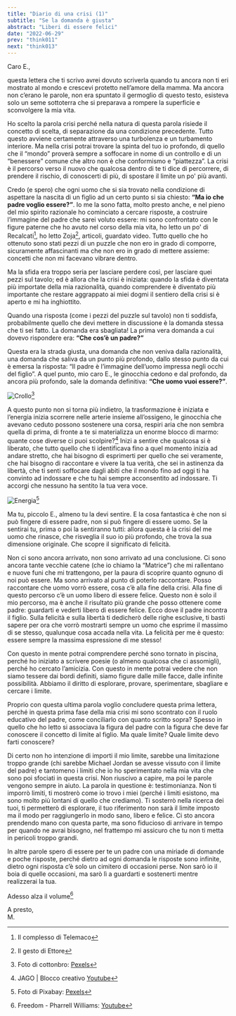 ```yaml
---
title: "Diario di una crisi (1)"
subtitle: "Se la domanda è giusta"
abstract: "Liberi di essere felici"
date: "2022-06-29"
prev: "think011"
next: "think013"
---
```


Caro E.,

questa lettera che ti scrivo avrei dovuto scriverla quando tu ancora non ti eri mostrato al mondo e crescevi protetto nell’amore della mamma. Ma ancora non c’erano le parole, non era spuntato il germoglio di questo testo, esisteva solo un seme sottoterra che si preparava a rompere la superficie e sconvolgere la mia vita.  

Ho scelto la parola crisi perché nella natura di questa parola risiede il concetto di scelta, di separazione da una condizione precedente. Tutto questo avviene certamente attraverso una turbolenza e un turbamento interiore. Ma nella crisi potrai trovare la spinta del tuo io profondo, di quello che il “mondo” proverà sempre a soffocare in nome di un controllo e di un “benessere” comune che altro non è che conformismo e “piattezza”.
La crisi è il percorso verso il nuovo che qualcosa dentro di te ti dice di percorrere, di prendere il rischio, di conoscerti di più, di spostare il limite un po' più avanti.  

Credo (e spero) che ogni uomo che si sia trovato nella condizione di aspettare la nascita di un figlio ad un certo punto si sia chiesto: **“Ma io che padre voglio essere?”**. Io me la sono fatta, molto presto anche, e nel pieno del mio spirito razionale ho cominciato a cercare risposte, a costruire l’immagine del padre che sarei voluto essere: mi sono confrontato con le figure paterne che ho avuto nel corso della mia vita, ho letto un po' di Recalcati[^1], ho letto Zoja[^2], articoli, guardato video. Tutto quello che ho ottenuto sono stati pezzi di un puzzle che non ero in grado di comporre, sicuramente affascinanti ma che non ero in grado di mettere assieme: concetti che non mi facevano vibrare dentro.  

Ma la sfida era troppo seria per lasciare perdere così, per lasciare quei pezzi sul tavolo; ed è allora che la crisi è iniziata: quando la sfida è diventata più importate della mia razionalità, quando comprendere è diventato più importante che restare aggrappato ai miei dogmi il sentiero della crisi si è aperto e mi ha inghiottito.  

Quando una risposta (come i pezzi del puzzle sul tavolo) non ti soddisfa, probabilmente quello che devi mettere in discussione è la domanda stessa che ti sei fatto. La domanda era sbagliata!
La prima vera domanda a cui dovevo rispondere era: **“Che cos’è un padre?”**  

Questa era la strada giusta, una domanda che non veniva dalla razionalità, una domanda che saliva da un punto più profondo, dallo stesso punto da cui è emersa la risposta: “Il padre è l’immagine dell’uomo impressa negli occhi del figlio”. A quel punto, mio caro E., le ginocchia cedono e dal profondo, da ancora più profondo, sale la domanda definitiva: **“Che uomo vuoi essere?”**.  

![Crollo](/images/crollo.jpg)[^3]

A questo punto non si torna più indietro, la trasformazione è iniziata e l’energia inizia scorrere nelle arterie insieme all’ossigeno, le ginocchia che avevano ceduto possono sostenere una corsa, respiri aria che non sembra quella di prima, di fronte a te si materializza un enorme blocco di marmo: quante cose diverse ci puoi scolpire?[^4]
Inizi a sentire che qualcosa si è liberato, che tutto quello che ti identificava fino a quel momento inizia ad andare stretto, che hai bisogno di esprimerti per quello che sei veramente, che hai bisogno di raccontare e vivere la tua verità, che sei in astinenza da libertà, che ti senti soffocare dagli abiti che il mondo fino ad oggi ti ha convinto ad indossare e che tu hai sempre acconsentito ad indossare. Ti accorgi che nessuno ha sentito la tua vera voce.  

![Energia](/images/energia.jpg)[^5]  

Ma tu, piccolo E., almeno tu la devi sentire. E la cosa fantastica è che non si può fingere di essere padre, non si può fingere di essere uomo. Se la sentirai tu, prima o poi la sentiranno tutti: allora questa è la crisi del me uomo che rinasce, che risveglia il suo io più profondo, che trova la sua dimensione originale. Che scopre il significato di felicità.  

Non ci sono ancora arrivato, non sono arrivato ad una conclusione. Ci sono ancora tante vecchie catene (che io chiamo la “Matrice”) che mi rallentano e nuove funi che mi trattengono, per la paura di scoprire quanto ognuno di noi può essere.  Ma sono arrivato al punto di poterlo raccontare. Posso raccontare che uomo vorrò essere, cosa c’è alla fine della crisi.
Alla fine di questo percorso c’è un uomo libero di essere felice. Questo non è solo il mio percorso, ma è anche il risultato più grande che posso ottenere come padre: guardarti e vederti libero di essere felice. Ecco dove il padre incontra il figlio.
Sulla felicità e sulla libertà ti dedicherò delle righe esclusive, ti basti sapere per ora che vorrò mostrarti sempre un uomo che esprime il massimo di se stesso, qualunque cosa accada nella vita. La felicità per me è questo: essere sempre la massima espressione di me stesso!  

Con questo in mente potrai comprendere perché sono tornato in piscina, perché ho iniziato a scrivere poesie (o almeno qualcosa che ci assomigli), perché ho cercato l’amicizia. Con questo in mente potrai vedere che non siamo tessere dai bordi definiti, siamo figure dalle mille facce, dalle infinite possibilità. Abbiamo il diritto di esplorare, provare, sperimentare, sbagliare e cercare i limite.  

Proprio con questa ultima parola voglio concludere questa prima lettera, perché in questa prima fase della mia crisi mi sono scontrato con il ruolo educativo del padre, come conciliarlo con quanto scritto sopra? Spesso in quello che ho letto si associava la figura del padre con la figura che deve far conoscere il concetto di limite al figlio. Ma quale limite? Quale limite devo farti conoscere?  

Di certo non ho intenzione di importi il mio limite, sarebbe una limitazione troppo grande (chi sarebbe Michael Jordan se avesse vissuto con il limite del padre) e tantomeno i limiti che io ho sperimentato nella mia vita che sono poi sfociati in questa crisi. Non riuscivo a capire, ma poi le parole vengono sempre in aiuto. La parola in questione è: testimonianza.
Non ti imporrò limiti, ti mostrerò come io trovo i miei (perché i limiti esistono, ma sono molto più lontani di quello che crediamo). Ti sosterrò nella ricerca dei tuoi, ti permetterò di esplorare, il tuo riferimento non sarà il limite imposto ma il modo per raggiungerlo in modo sano, libero e felice. Ci sto ancora prendendo mano con questa parte, ma sono fiducioso di arrivare in tempo per quando ne avrai bisogno, nel frattempo mi assicuro che tu non ti metta in pericoli troppo grandi.  

In altre parole spero di essere per te un padre con una miriade di domande e poche risposte, perché dietro ad ogni domanda le risposte sono infinite, dietro ogni risposta c’è solo un cimitero di occasioni perse. Non sarò io il boia di quelle occasioni, ma sarò lì a guardarti e sostenerti mentre realizzerai la tua.  

Adesso alza il volume[^6]

A presto,  
M.

[^1]: Il complesso di Telemaco
[^2]: Il gesto di Ettore
[^3]: Foto di cottonbro: [Pexels](https://www.pexels.com/it-it/foto/parete-in-legno-grigio-e-nero-4874232/)
[^4]: JAGO | Blocco creativo [Youtube](https://www.youtube.com/watch?v=XaMo_AY6gS0)
[^5]: Foto di Pixabay: [Pexels](https://www.pexels.com/it-it/foto/sezione-bassa-dell-uomo-contro-il-cielo-247851/)
[^6]: Freedom - Pharrell Williams: [Youtube](https://www.youtube.com/watch?v=LlY90lG_Fuw)